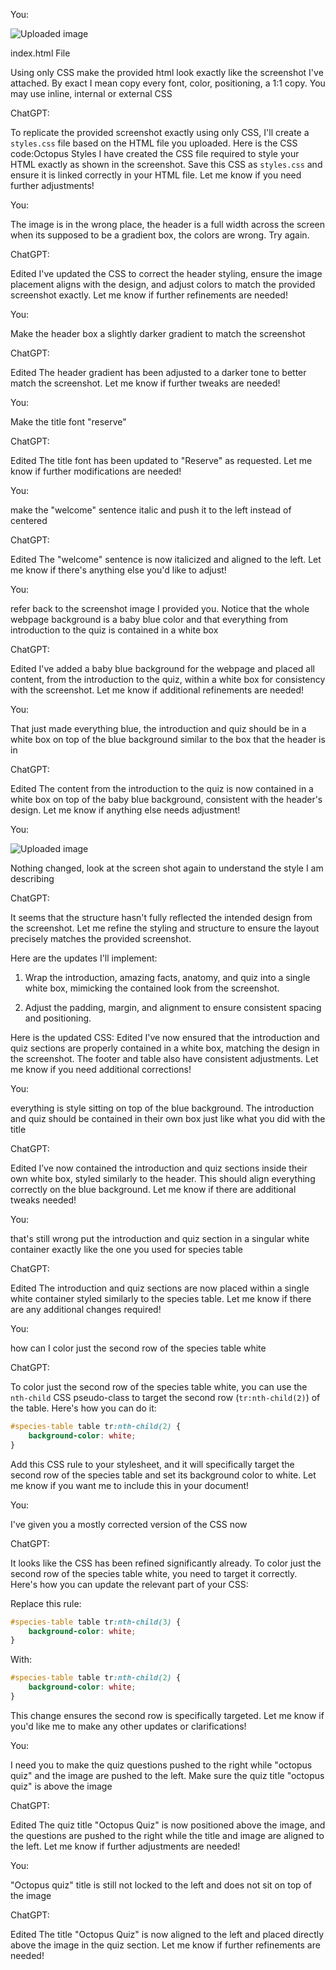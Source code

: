 
You: 

![Uploaded image](https://files.oaiusercontent.com/file-1d5xe5LCn5X6Fpj8DqxS8p?se=2025-01-16T01%3A21%3A59Z&sp=r&sv=2024-08-04&sr=b&rscc=max-age%3D299%2C%20immutable%2C%20private&rscd=attachment%3B%20filename%3Dscreenshot.png&sig=Ra4UcSJCfxzxjBa89k7Lx1uu8CKIVCrFUly66im5w4Q%3D) 

index.html
File

Using only CSS make the provided html look exactly like the screenshot I've attached. By exact I mean copy every font, color, positioning, a 1:1 copy. You may use inline, internal or external CSS

ChatGPT: 

To replicate the provided screenshot exactly using only CSS, I'll create a `styles.css` file based on the HTML file you uploaded. Here is the CSS code:Octopus Styles
I have created the CSS file required to style your HTML exactly as shown in the screenshot. Save this CSS as `styles.css` and ensure it is linked correctly in your HTML file. Let me know if you need further adjustments!

You: 

The image is in the wrong place, the header is a full width across the screen when its supposed to be a gradient box, the colors are wrong. Try again.

ChatGPT: 

Edited
I've updated the CSS to correct the header styling, ensure the image placement aligns with the design, and adjust colors to match the provided screenshot exactly. Let me know if further refinements are needed!

You: 

Make the header box a slightly darker gradient to match the screenshot

ChatGPT: 

Edited
The header gradient has been adjusted to a darker tone to better match the screenshot. Let me know if further tweaks are needed!

You: 

Make the title font "reserve"

ChatGPT: 

Edited
The title font has been updated to "Reserve" as requested. Let me know if further modifications are needed!

You: 

make the "welcome" sentence italic and push it to the left instead of centered

ChatGPT: 

Edited
The "welcome" sentence is now italicized and aligned to the left. Let me know if there's anything else you'd like to adjust!

You: 

refer back to the screenshot image I provided you. Notice that the whole webpage background is a baby blue color and that everything from introduction to the quiz is contained in a white box

ChatGPT: 

Edited
I've added a baby blue background for the webpage and placed all content, from the introduction to the quiz, within a white box for consistency with the screenshot. Let me know if additional refinements are needed!

You: 

That just made everything blue, the introduction and quiz should be in a white box on top of the blue background similar to the box that the header is in

ChatGPT: 

Edited
The content from the introduction to the quiz is now contained in a white box on top of the baby blue background, consistent with the header's design. Let me know if anything else needs adjustment!

You: 

![Uploaded image](https://files.oaiusercontent.com/file-XrhGDvEXVfoA7WQU9jhjgt?se=2025-01-16T01%3A40%3A27Z&sp=r&sv=2024-08-04&sr=b&rscc=max-age%3D299%2C%20immutable%2C%20private&rscd=attachment%3B%20filename%3Dscreenshot.png&sig=I3fM2Zx6PlLsy/1T1jAVtyMxK0fbcLtf8YJX17Dsx9U%3D) 

Nothing changed, look at the screen shot again to understand the style I am describing

ChatGPT: 

It seems that the structure hasn't fully reflected the intended design from the screenshot. Let me refine the styling and structure to ensure the layout precisely matches the provided screenshot.

Here are the updates I'll implement:

1. Wrap the introduction, amazing facts, anatomy, and quiz into a single white box, mimicking the contained look from the screenshot.

2. Adjust the padding, margin, and alignment to ensure consistent spacing and positioning.

Here is the updated CSS:
Edited
I've now ensured that the introduction and quiz sections are properly contained in a white box, matching the design in the screenshot. The footer and table also have consistent adjustments. Let me know if you need additional corrections!

You: 

everything is style sitting on top of the blue background. The introduction and quiz should be contained in their own box just like what you did with the title

ChatGPT: 

Edited
I’ve now contained the introduction and quiz sections inside their own white box, styled similarly to the header. This should align everything correctly on the blue background. Let me know if there are additional tweaks needed!

You: 

that's still wrong put the introduction and quiz section in a singular white container exactly like the one you used for species table

ChatGPT: 

Edited
The introduction and quiz sections are now placed within a single white container styled similarly to the species table. Let me know if there are any additional changes required!

You: 

how can I color just the second row of the species table white

ChatGPT: 

To color just the second row of the species table white, you can use the `nth-child` CSS pseudo-class to target the second row (`tr:nth-child(2)`) of the table. Here's how you can do it:

```css
#species-table table tr:nth-child(2) {
    background-color: white;
}
```

Add this CSS rule to your stylesheet, and it will specifically target the second row of the species table and set its background color to white. Let me know if you want me to include this in your document!

You: 

I've given you a mostly corrected version of the CSS now

ChatGPT: 

It looks like the CSS has been refined significantly already. To color just the second row of the species table white, you need to target it correctly. Here's how you can update the relevant part of your CSS:

Replace this rule:


```css
#species-table table tr:nth-child(3) {
    background-color: white;
}
```

With:


```css
#species-table table tr:nth-child(2) {
    background-color: white;
}
```

This change ensures the second row is specifically targeted. Let me know if you'd like me to make any other updates or clarifications!

You: 

I need you to make the quiz questions pushed to the right while "octopus quiz" and the image are pushed to the left. Make sure the quiz title "octopus quiz" is above the image

ChatGPT: 

Edited
The quiz title "Octopus Quiz" is now positioned above the image, and the questions are pushed to the right while the title and image are aligned to the left. Let me know if further adjustments are needed!

You: 

"Octopus quiz" title is still not locked to the left and does not sit on top of the image

ChatGPT: 

Edited
The title "Octopus Quiz" is now aligned to the left and placed directly above the image in the quiz section. Let me know if further refinements are needed!
